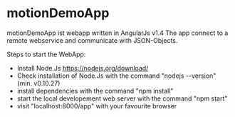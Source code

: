 # motionDemoApp 

motionDemoApp ist webapp written in AngularJs v1.4
The app connect to a remote webservice and communicate with JSON-Objects.


Steps to start the WebApp:
- Install Node.Js https://nodejs.org/download/ 
- Check installation of Node.Js with the command "nodejs --version" (min. v0.10.27)
- install dependencies with the command "npm install"
- start the local developement web server with the command "npm start"
- visit "localhost:8000/app" with your favourite browser
